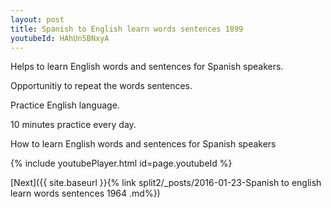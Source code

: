 ```yaml
---
layout: post
title: Spanish to English learn words sentences 1899 
youtubeId: HAhUn5BNxyA
---
```

 
 
Helps to learn English words and sentences for Spanish speakers.

Opportunitiy to repeat the words sentences. 

Practice English language. 
 
10 minutes practice every day. 
 
How to learn English words and sentences for Spanish speakers 
 
{% include youtubePlayer.html id=page.youtubeId %}
 
 
[Next]({{ site.baseurl }}{% link  split2/_posts/2016-01-23-Spanish to english learn words sentences 1964 .md%})
 
